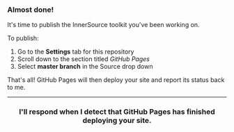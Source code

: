 ### Almost done!

It's time to publish the InnerSource toolkit you've been working on.

To publish:

1. Go to the **Settings** tab for this repository
1. Scroll down to the section titled _GitHub Pages_
1. Select **master branch** in the Source drop down

That's all! GitHub Pages will then deploy your site and report its status back to me.

<hr>
<h3 align="center">I'll respond when I detect that GitHub Pages has finished deploying your site.</h3>
